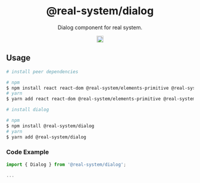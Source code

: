 <h1 align="center">@real-system/dialog</h1>
<p align="center">Dialog component for real system.</p>
<p align="center">
<a href="https://www.npmjs.com/package/@real-system/dialog"><img src="https://badgen.net/npm/v/@real-system/dialog?label=&icon=npm&color=blue" alt="npm version" height="18"/></a>
</p>

## Usage

```bash
# install peer dependencies

# npm
$ npm install react react-dom @real-system/elements-primitive @real-system/button @real-system/dialog-primitive @real-system/styling-library @real-system/theme-library
# yarn
$ yarn add react react-dom @real-system/elements-primitive @real-system/button @real-system/dialog-primitive @real-system/styling-library @real-system/theme-library

# install dialog

# npm
$ npm install @real-system/dialog
# yarn
$ yarn add @real-system/dialog
```

### Code Example

```typescript
import { Dialog } from '@real-system/dialog';

...

```
